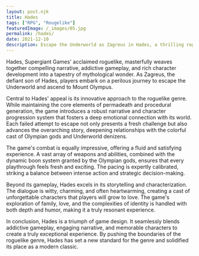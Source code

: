 ```yaml
---
layout: post.njk
title: Hades
tags: ["RPG", "Rougelike"]
featuredImage: /_images/05.jpg
permalink: /hades/
date: 2021-12-10
description: Escape the Underworld as Zagreus in Hades, a thrilling roguelike with god-like powers.
---
```


Hades, Supergiant Games' acclaimed roguelike, masterfully weaves together compelling narrative, addictive gameplay, and rich character development into a tapestry of mythological wonder. As Zagreus, the defiant son of Hades, players embark on a perilous journey to escape the Underworld and ascend to Mount Olympus.

Central to Hades' appeal is its innovative approach to the roguelike genre. While maintaining the core elements of permadeath and procedural generation, the game introduces a robust narrative and character progression system that fosters a deep emotional connection with its world. Each failed attempt to escape not only presents a fresh challenge but also advances the overarching story, deepening relationships with the colorful cast of Olympian gods and Underworld denizens.

The game's combat is equally impressive, offering a fluid and satisfying experience. A vast array of weapons and abilities, combined with the dynamic boon system granted by the Olympian gods, ensures that every playthrough feels fresh and exciting. The pacing is expertly calibrated, striking a balance between intense action and strategic decision-making.

Beyond its gameplay, Hades excels in its storytelling and characterization. The dialogue is witty, charming, and often heartwarming, creating a cast of unforgettable characters that players will grow to love. The game's exploration of family, love, and the complexities of identity is handled with both depth and humor, making it a truly resonant experience.

In conclusion, Hades is a triumph of game design. It seamlessly blends addictive gameplay, engaging narrative, and memorable characters to create a truly exceptional experience. By pushing the boundaries of the roguelike genre, Hades has set a new standard for the genre and solidified its place as a modern classic.
